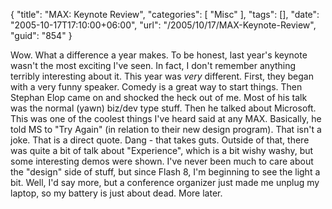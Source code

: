 {
	"title": "MAX: Keynote Review",
	"categories": [
		"Misc"
	],
	"tags": [],
	"date": "2005-10-17T17:10:00+06:00",
	"url": "/2005/10/17/MAX-Keynote-Review",
	"guid": "854"
}

Wow. What a difference a year makes. To be honest, last year's keynote wasn't the most exciting I've seen. In fact, I don't remember anything terribly interesting about it. This year was <i>very</i> different. First, they began with a very funny speaker. Comedy is a great way to start things. Then Stephan Elop came on and shocked the heck out of me. Most of his talk was the normal (yawn) biz/dev type stuff. Then he talked about Microsoft. This was one of the coolest things I've heard said at any MAX. Basically, he told MS to "Try Again" (in relation to their new design program). That isn't a joke. That is a direct quote. Dang - that takes guts. Outside of that, there was quite a bit of talk about "Experience", which is a bit wishy washy, but some interesting demos were shown. I've never been much to care about the "design" side of stuff, but since Flash 8, I'm beginning to see the light a bit. Well, I'd say more, but a conference organizer just made me unplug my laptop, so my battery is just about dead. More later.